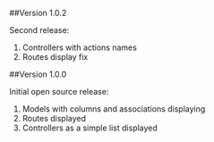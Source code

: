 ##Version 1.0.2

Second release: 
1. Controllers with actions names 
2. Routes display fix

##Version 1.0.0

Initial open source release: 
1. Models with columns and associations displaying 
2. Routes displayed 
3. Controllers as a simple list displayed